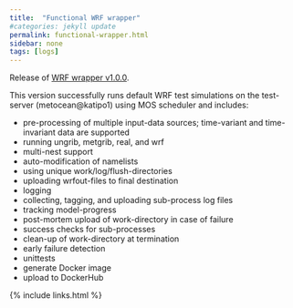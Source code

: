 ```yaml
---
title:  "Functional WRF wrapper"
#categories: jekyll update
permalink: functional-wrapper.html
sidebar: none 
tags: [logs]
---
```


Release of [WRF wrapper v1.0.0](https://github.com/metocean/wrf-wrap/releases/tag/v1.0.0).

This version successfully runs default WRF test simulations on the test-server (metocean@katipo1) using MOS scheduler and includes:

- pre-processing of multiple input-data sources; time-variant and time-invariant data are supported
- running ungrib, metgrib, real, and wrf
- multi-nest support
- auto-modification of namelists
- using unique work/log/flush-directories
- uploading wrfout-files to final destination
- logging
- collecting, tagging, and uploading sub-process log files
- tracking model-progress
- post-mortem upload of work-directory in case of failure
- success checks for sub-processes
- clean-up of work-directory at termination
- early failure detection
- unittests
- generate Docker image
- upload to DockerHub


{% include links.html %}
